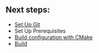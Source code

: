 ## <span class="step">Next steps:</span>

<div class="next-steps">
    <ul>
        <li><a href="https://help.github.com/articles/set-up-git">Set Up Git</a></li>
        <li>Set Up Prerequisites</li>
        <li><a href="{{site.baseurl}}/configure-cmake-redirect">Build configuration with CMake</a></li>
        <li><a href="{{site.baseurl}}/build-redirect">Build</a></li>
    </ul>
</div>